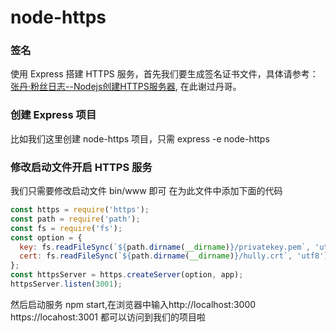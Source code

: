 # node-https

### 签名
  使用 Express 搭建 HTTPS 服务，首先我们要生成签名证书文件，具体请参考：[张丹·粉丝日志--Nodejs创建HTTPS服务器](http://blog.fens.me/nodejs-https-server/), 在此谢过丹哥。

### 创建 Express 项目
  比如我们这里创建 node-https 项目，只需 express -e node-https

### 修改启动文件开启 HTTPS 服务
  我们只需要修改启动文件 bin/www 即可
  在为此文件中添加下面的代码
  ```js
  const https = require('https');
  const path = require('path');
  const fs = require('fs');
  const option = {
    key: fs.readFileSync(`${path.dirname(__dirname)}/privatekey.pem`, 'utf8'),
    cert: fs.readFileSync(`${path.dirname(__dirname)}/hully.crt`, 'utf8')
  };
  const httpsServer = https.createServer(option, app);
  httpsServer.listen(3001);
  ```
  然后启动服务 npm start,在浏览器中输入http://localhost:3000  https://locahost:3001 都可以访问到我们的项目啦

